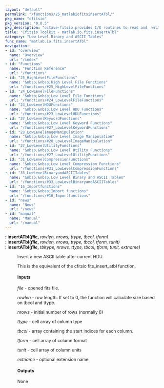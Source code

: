 ```yaml
---
layout: "default"
permalink: "/functions/25_matlabiofitsinsertATbl/"
pkg_name: "cfitsio"
pkg_version: "0.0.5"
pkg_description: "octave-fitsio provides I/O routines to read and  write FITS (Flexible Image Transport System) files."
title: "Cfitsio Toolkit - matlab.io.fits.insertATbl"
category: "Low Level Binary and ASCII Tables"
func_name: "matlab.io.fits.insertATbl"
navigation:
- id: "overview"
  name: "Overview"
  url: "/index"
- id: "Functions"
  name: "Function Reference"
  url: "/functions"
- id: "25_HighLevelFileFunctions"
  name: "&nbsp;&nbsp;High Level File Functions"
  url: "/functions/#25_HighLevelFileFunctions"
- id: "24_LowLevelFileFunctions"
  name: "&nbsp;&nbsp;Low Level File Functions"
  url: "/functions/#24_LowLevelFileFunctions"
- id: "23_LowLevelHDUFunctions"
  name: "&nbsp;&nbsp;Low Level HDU Functions"
  url: "/functions/#23_LowLevelHDUFunctions"
- id: "27_LowLevelKeywordFunctions"
  name: "&nbsp;&nbsp;Low Level Keyword Functions"
  url: "/functions/#27_LowLevelKeywordFunctions"
- id: "28_LowLevelImageManipulation"
  name: "&nbsp;&nbsp;Low Level Image Manipulation"
  url: "/functions/#28_LowLevelImageManipulation"
- id: "27_LowLevelUtilityFunctions"
  name: "&nbsp;&nbsp;Low Level Utility Functions"
  url: "/functions/#27_LowLevelUtilityFunctions"
- id: "31_LowLevelCompressionFunctions"
  name: "&nbsp;&nbsp;Low Level Compression Functions"
  url: "/functions/#31_LowLevelCompressionFunctions"
- id: "33_LowLevelBinaryandASCIITables"
  name: "&nbsp;&nbsp;Low Level Binary and ASCII Tables"
  url: "/functions/#33_LowLevelBinaryandASCIITables"
- id: "16_Importfunctions"
  name: "&nbsp;&nbsp;Import functions"
  url: "/functions/#16_Importfunctions"
- id: "news"
  name: "News"
  url: "/news"
- id: "manual"
  name: "Manual"
  url: "/manual"
---
```

<dl class="def">
<dt id="index-insertATbl_0028file_002c"><span class="category">: </span><span><em></em> <strong>insertATbl(<var>file</var>,</strong> <em><var>rowlen</var>, <var>nrows</var>, <var>ttype</var>, <var>tbcol</var>, <var>tform</var>)</em><a href='#index-insertATbl_0028file_002c' class='copiable-anchor'></a></span></dt>
<dt id="index-insertATbl_0028file_002c-1"><span class="category">: </span><span><em></em> <strong>insertATbl(<var>file</var>,</strong> <em><var>rowlen</var>, <var>nrows</var>, <var>ttype</var>, <var>tbcol</var>, <var>tform</var>, <var>tunit</var>)</em><a href='#index-insertATbl_0028file_002c-1' class='copiable-anchor'></a></span></dt>
<dt id="index-insertATbl_0028file_002c-2"><span class="category">: </span><span><em></em> <strong>insertATbl(<var>file</var>,</strong> <em><var>tbltype</var>, <var>nrows</var>, <var>ttype</var>, <var>tbcol</var>, <var>tform</var>, <var>tunit</var>, <var>extname</var>)</em><a href='#index-insertATbl_0028file_002c-2' class='copiable-anchor'></a></span></dt>
<dd><p>Insert a new ASCII table after current HDU.
</p>
<p>This is the equivalent of the cfitsio fits_insert_atbl function.
</p>
<span id="Inputs"></span><h4 class="subsubheading">Inputs</h4>
<p><var>file</var> - opened fits file.
</p>
<p><var>rowlen</var> - row length. If set to 0, the function will calculate size based on 
 tbcol and ttype.
</p>
<p><var>nrows</var> - initial number of rows (normally 0)
</p>
<p><var>ttype</var> - cell array of column type
</p>
<p><var>tbcol</var> - array containing the start indices for each column.
</p>
<p><var>tform</var> - cell array of column format
</p>
<p><var>tunit</var> - cell array of column units
</p>
<p><var>extname</var> - optional extension name
</p>
<span id="Outputs"></span><h4 class="subsubheading">Outputs</h4>
<p>None
</p>
</dd></dl>